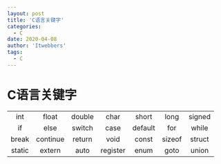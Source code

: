 ```yaml
---
layout: post
title: 'C语言关键字'
categories:
  - C
date: 2020-04-08
author: 'Itwebbers'
tags:
  - C
---
```


# C语言关键字

||||||||
|:------:|:------:|:------:|:------:|:------:|:------:|:------:|
|int|float|double|char|short|long|signed|unsigned|
|if|else|switch|case|default|for|while|do|
|break|continue|return|void|const|sizeof|struct|typedef|
|static|extern|auto|register|enum|goto|union|volatile|